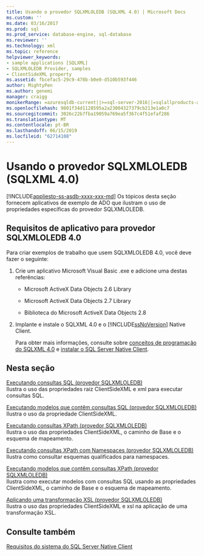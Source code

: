 ```yaml
---
title: Usando o provedor SQLXMLOLEDB (SQLXML 4.0) | Microsoft Docs
ms.custom: ''
ms.date: 03/16/2017
ms.prod: sql
ms.prod_service: database-engine, sql-database
ms.reviewer: ''
ms.technology: xml
ms.topic: reference
helpviewer_keywords:
- sample applications [SQLXML]
- SQLXMLOLEDB Provider, samples
- ClientSideXML property
ms.assetid: fbcefac5-29c9-478b-b0e0-d510b593f446
author: MightyPen
ms.author: genemi
manager: craigg
monikerRange: =azuresqldb-current||>=sql-server-2016||=sqlallproducts-allversions||>=sql-server-linux-2017||=azuresqldb-mi-current
ms.openlocfilehash: 9801f34d1128595a2a23004327379cb213e1a0c7
ms.sourcegitcommit: 3026c22b7fba19059a769ea5f367c4f51efaf286
ms.translationtype: MT
ms.contentlocale: pt-BR
ms.lasthandoff: 06/15/2019
ms.locfileid: "62714108"
---
```

# <a name="using-the-sqlxmloledb-provider-sqlxml-40"></a>Usando o provedor SQLXMLOLEDB (SQLXML 4.0)
[!INCLUDE[appliesto-ss-asdb-xxxx-xxx-md](../../../includes/appliesto-ss-asdb-xxxx-xxx-md.md)]
  Os tópicos desta seção fornecem aplicativos de exemplo de ADO que ilustram o uso de propriedades específicas do provedor SQLXMLOLEDB.  
  
## <a name="application-requirements-for-sqlxmloledb-40-provider"></a>Requisitos de aplicativo para provedor SQLXMLOLEDB 4.0  
 Para criar exemplos de trabalho que usem SQLXMLOLEDB 4.0, você deve fazer o seguinte:  
  
1.  Crie um aplicativo Microsoft Visual Basic .exe e adicione uma destas referências:  
  
    -   Microsoft ActiveX Data Objects 2.6 Library  
  
    -   Microsoft ActiveX Data Objects 2.7 Library  
  
    -   Biblioteca do Microsoft ActiveX Data Objects 2.8  
  
2.  Implante e instale o SQLXML 4.0 e o [!INCLUDE[ssNoVersion](../../../includes/ssnoversion-md.md)] Native Client.  
  
     Para obter mais informações, consulte sobre [conceitos de programação do SQLXML 4.0](../../../relational-databases/sqlxml/sqlxml-4-0-programming-concepts.md) e [instalar o SQL Server Native Client](../../../relational-databases/native-client/applications/installing-sql-server-native-client.md).  
  
## <a name="in-this-section"></a>Nesta seção  
 [Executando consultas SQL &#40;provedor SQLXMLOLEDB&#41;](../../../relational-databases/sqlxml-annotated-xsd-schemas-xpath-queries/data-access-components-provider/executing-sql-queries-sqlxmloledb-provider.md)  
 Ilustra o uso das propriedades raiz ClientSideXML e xml para executar consultas SQL.  
  
 [Executando modelos que contêm consultas SQL &#40;provedor SQLXMLOLEDB&#41;](../../../relational-databases/sqlxml-annotated-xsd-schemas-xpath-queries/data-access-components-provider/executing-templates-that-contain-sql-queries-sqlxmloledb-provider.md)  
 Ilustra o uso da propriedade ClientSideXML.  
  
 [Executando consultas XPath &#40;provedor SQLXMLOLEDB&#41;](../../../relational-databases/sqlxml-annotated-xsd-schemas-xpath-queries/data-access-components-provider/executing-xpath-queries-sqlxmloledb-provider.md)  
 Ilustra o uso das propriedades ClientSideXML, o caminho de Base e o esquema de mapeamento.  
  
 [Executando consultas XPath com Namespaces &#40;provedor SQLXMLOLEDB&#41;](../../../relational-databases/sqlxml-annotated-xsd-schemas-xpath-queries/data-access-components-provider/executing-xpath-queries-with-namespaces-sqlxmloledb-provider.md)  
 Ilustra como consultar esquemas qualificados para namespaces.  
  
 [Executando modelos que contêm consultas XPath &#40;provedor SQLXMLOLEDB&#41;](../../../relational-databases/sqlxml-annotated-xsd-schemas-xpath-queries/data-access-components-provider/executing-templates-that-contain-xpath-queries-sqlxmloledb-provider.md)  
 Ilustra como executar modelos com consultas SQL usando as propriedades ClientSideXML, o caminho de Base e o esquema de mapeamento.  
  
 [Aplicando uma transformação XSL &#40;provedor SQLXMLOLEDB&#41;](../../../relational-databases/sqlxml-annotated-xsd-schemas-xpath-queries/data-access-components-provider/applying-an-xsl-transformation-sqlxmloledb-provider.md)  
 Ilustra o uso das propriedades ClientSideXML e xsl na aplicação de uma transformação XSL.  
  
## <a name="see-also"></a>Consulte também  
 [Requisitos do sistema do SQL Server Native Client](../../../relational-databases/native-client/system-requirements-for-sql-server-native-client.md)  
  
  
